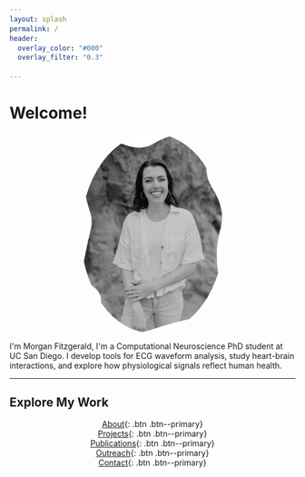 ```yaml
---
layout: splash
permalink: /
header:
  overlay_color: "#000"
  overlay_filter: "0.3"

---
```


# Welcome!
<img src="/assets/images/bio-photo.jpg" alt="Morgan Fitzgerald" style="width:50%; margin:auto; display:block; border-radius:50%;">


I'm Morgan Fitzgerald, I'm a Computational Neuroscience PhD student at UC San Diego. I develop tools for ECG waveform analysis, study heart-brain interactions, and explore how physiological signals reflect human health.

---

## Explore My Work

<div style="text-align:center">

[About](/about/){: .btn .btn--primary}  
[Projects](/projects/){: .btn .btn--primary}  
[Publications](/publications/){: .btn .btn--primary}  
[Outreach](/outreach/){: .btn .btn--primary}  
[Contact](/contact/){: .btn .btn--primary}


</div>
